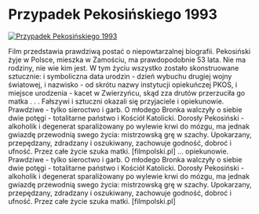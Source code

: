 Przypadek Pekosińskiego 1993 
=============
[![Przypadek Pekosińskiego 1993 ](http://vidos.pl/images/player.gif)](http://vidos.pl/przypadek-pekosinskiego-1993)

 Film przedstawia prawdziwą postać o niepowtarzalnej biografii. Pekosiński żyje w Polsce, mieszka w Zamościu, ma prawdopodobnie 53 lata. Nie ma rodziny, nie wie kim jest. W tym życiu wszystko zostało skonstruowane sztucznie: i symboliczna data urodzin - dzień wybuchu drugiej wojny światowej, i nazwisko - od skrótu nazwy instytucji opiekuńczej PKOS, i miejsce urodzenia - kacet w Zwierzyńcu, skąd zza drutów przerzuciła go matka . . . Fałszywi i sztuczni okazali się przyjaciele i opiekunowie. Prawdziwe - tylko sieroctwo i garb. O młodego Bronka walczyły o siebie dwie potęgi - totalitarne państwo i Kościół Katolicki. Dorosły Pekosiński - alkoholik i degenerat sparaliżowany po wylewie krwi do mózgu, ma jednak gwiazdę przewodnią swego życia: mistrzowską grę w szachy. Upokarzany, przepędzany, zdradzany i oszukiwany, zachowuje godność, dobroć i ufność. Przez całe życie szuka matki. [filmpolski.pl]  ... opiekunowie. Prawdziwe - tylko sieroctwo i garb. O młodego Bronka walczyły o siebie dwie potęgi - totalitarne państwo i Kościół Katolicki. Dorosły Pekosiński - alkoholik i degenerat sparaliżowany po wylewie krwi do mózgu, ma jednak gwiazdę przewodnią swego życia: mistrzowską grę w szachy. Upokarzany, przepędzany, zdradzany i oszukiwany, zachowuje godność, dobroć i ufność. Przez całe życie szuka matki. [filmpolski.pl]
